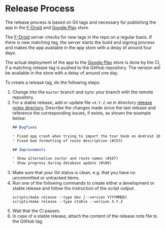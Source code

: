 # Release Process

The release process is based on Git tags and necessary for publishing
the app in the [F-Droid] and [Google Play] store.

The [F-Droid] server checks for new tags in the repo on a regular
basis. If there is new matching tag, the server starts the build and
signing process and makes the app available in the app store with a
delay of around four days.

The actual deployment of the app to the [Google Play] store is done by
the CI, if a matching release tag is pushed to the GitHub repository.
The version will be available in the store with a delay of around one
day.

To create a release tag, do the following steps:

1. Change into the `master` branch and sync your branch with the
   remote repository.
2. For a stable release, add or update file `vX.Y.Z.md` in directory
   [release notes directory](release-notes). Describe the changes made
   since the last release and reference the corresponding issues, if
   exists, as shown the example below:
   ```markdown
   ## Bugfixes

   * Fixed app crash when trying to import the tour book on Android 10 (#166)
   * Fixed bad formatting of route description (#153)

   ## Improvements

   * Show alternative sector and route names (#167)
   * Show progress during database update (#106)
   ```
3. Make sure that your Git status is clean, e.g. that you have no
   uncommitted or untracked items.
4. Run one of the following commands to create either a development or
   stable release and follow the instruction of the script output.
   ```shell
   scripts/make release --type dev [--version YYYYMMDD]
   scripts/make release --type stable --version X.Y.Z
   ```
5. Wait that the CI passes.
6. In case of a stable release, attach the content of the release note
   file to the GitHub tag.

[F-Droid]: https://f-droid.org
[Google Play]: https://play.google.com

